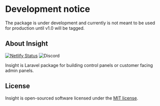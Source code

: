 # Development notice

The package is under development and currently is not meant to be used for production until v1.0 will be tagged.

## About Insight

[![Netlify Status](https://api.netlify.com/api/v1/badges/165cd52d-880f-46d6-9da7-b93496de244e/deploy-status)](https://app.netlify.com/sites/insightphp-docs/deploys)
![Discord](https://img.shields.io/discord/1013073639865852024?style=flat) 

Insight is Laravel package for building control panels or customer facing admin panels.

## License

Insight is open-sourced software licensed under the [MIT license](LICENSE.md).
